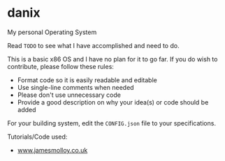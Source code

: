 # danix
My personal Operating System

Read `TODO` to see what I have accomplished and need to do.

This is a basic x86 OS and I have no plan for it to go far.
If you do wish to contribute, please follow these rules:

* Format code so it is easily readable and editable
* Use single-line comments when needed
* Please don't use unnecessary code
* Provide a good description on why your idea(s) or code should be added

For your building system, edit the `CONFIG.json` file to your specifications.

Tutorials/Code used:
* www.jamesmolloy.co.uk
